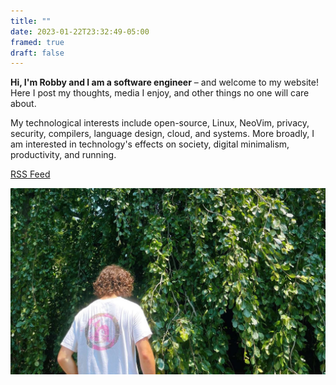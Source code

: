 ```yaml
---
title: ""
date: 2023-01-22T23:32:49-05:00
framed: true
draft: false
---
```


__Hi, I'm Robby and I am a software engineer__ – and welcome to my website!
Here I post my thoughts, media I enjoy, and other things no one will care about.

My technological interests include open-source, Linux, NeoVim, privacy, security,
compilers, language design, cloud, and systems.
More broadly, I am interested in technology's effects on society, digital minimalism,
productivity, and running.

[RSS Feed](https://h0rv.github.io/posts/index.xml) 

![Me](index.jpg)
